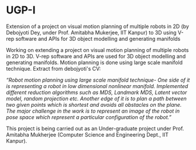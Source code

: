 # UGP-I
Extension of a project on visual motion planning of multiple robots in 2D (by Debojyoti Dey, under Prof. Amitabha Mukerjee, IIT Kanpur) to 3D using V-rep software and APIs for 3D object modelling and generating manifolds

Working on extending a project on visual motion planning of multiple robots in 2D to 3D. V-rep software and APIs are used for 3D object modelling and generating manifolds. Motion planning is done using large scale manifold technique.
Extract from debojyoti's CV:

*“Robot motion planning using large scale manifold technique- One side of it is
 representing a robot in low dimensional nonlinear manifold. Implemented different reduction algorithms such
 as MDS, Landmark MDS, Latent vector model, random projection etc.
Another edge of it is to plan a path between two given points which is shortest and avoids all obstacles on the
 plane. The major challenge in the work is to represent an image of the robot in pose space which represent a
 particular configuration of the robot.”*
 
This project is being carried out as an Under-graduate project under Prof. Amitabha Mukherjee (Computer Science and Engineering Dept., IIT Kanpur). 
